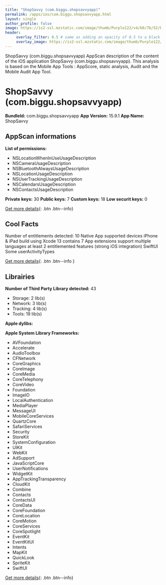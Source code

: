 ```yaml
---
title: "ShopSavvy (com.biggu.shopsavvyapp)"
permalink: /apps/ios/com.biggu.shopsavvyapp.html
layout: single
author_profile: false
image: https://is2-ssl.mzstatic.com/image/thumb/Purple122/v4/b0/7b/52/b07b5248-84b1-8a21-2273-6d1498bcfd27/AppIcon-0-1x_U007emarketing-0-7-0-85-220.png/512x512bb.jpg
header: 
     overlay_filter: 0.5 # same as adding an opacity of 0.5 to a black background
     overlay_image: https://is2-ssl.mzstatic.com/image/thumb/Purple122/v4/b0/7b/52/b07b5248-84b1-8a21-2273-6d1498bcfd27/AppIcon-0-1x_U007emarketing-0-7-0-85-220.png/512x512bb.jpg
---
```

ShopSavvy (com.biggu.shopsavvyapp) AppScan description of the content of the iOS application ShopSavvy (com.biggu.shopsavvyapp). This analysis is based on the Mobile App Tools : AppScore, static analysis, Audit and the Mobile Audit App Tool.

# ShopSavvy (com.biggu.shopsavvyapp)

**BundleId:** com.biggu.shopsavvyapp
**App Version:** 15.9.1
**App Name:** ShopSavvy


## AppScan informations 

**List of permissions:** 
- NSLocationWhenInUseUsageDescription
- NSCameraUsageDescription
- NSBluetoothAlwaysUsageDescription
- NSLocationUsageDescription
- NSUserTrackingUsageDescription
- NSCalendarsUsageDescription
- NSContactsUsageDescription
  
  
**Private keys:** 30
**Public keys:** 7
**Custom keys:** 18
**Low securit keys:** 0
  
[Get more details](/pricing.html){: .btn .btn--info}

## Cool Facts

Number of entitlements detected: 10
Native App
supported devices iPhone & iPad
build using Xcode 13
contains 7 App extensions
support multiple languages
at least 2 entitlemented features (strong iOS integration)
SwiftUI
Some userActivityTypes
  
[Get more details](/pricing.html){: .btn .btn--info }

## Librairies 
**Number of Third Party Library detected:** 43
- Storage: 2 lib(s)
- Network: 3 lib(s)
- Tracking: 4 lib(s)
- Tools: 19 lib(s)


**Apple dylibs:**


**Apple System Library Frameworks:**
- AVFoundation
- Accelerate
- AudioToolbox
- CFNetwork
- CoreGraphics
- CoreImage
- CoreMedia
- CoreTelephony
- CoreVideo
- Foundation
- ImageIO
- LocalAuthentication
- MediaPlayer
- MessageUI
- MobileCoreServices
- QuartzCore
- SafariServices
- Security
- StoreKit
- SystemConfiguration
- UIKit
- WebKit
- AdSupport
- JavaScriptCore
- UserNotifications
- WidgetKit
- AppTrackingTransparency
- CloudKit
- Combine
- Contacts
- ContactsUI
- CoreData
- CoreFoundation
- CoreLocation
- CoreMotion
- CoreServices
- CoreSpotlight
- EventKit
- EventKitUI
- Intents
- MapKit
- QuickLook
- SpriteKit
- SwiftUI


  
[Get more details](/pricing.html){: .btn .btn--info}

